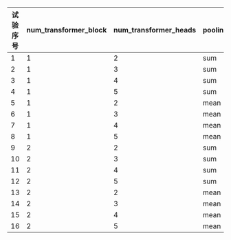 | 试验序号  | num_transformer_block | num_transformer_heads | pooling_method |eval_auc
| ------- |  ------- | ------- | ------- |------- |
| 1 | 1 | 2 | sum | 0.9152512
| 2 | 1 | 3 | sum | 0.9050882
| 3 | 1 | 4 | sum | 0.9102086
| 4 | 1 | 5 | sum | 0.90614986
| 5 | 1 | 2 | mean | 0.90959287
| 6 | 1 | 3 | mean | 0.9088223
| 7 | 1 | 4 | mean | 0.911523
| 8 | 1 | 5 | mean | 0.9125303
| 9 | 2 | 2 | sum | 0.9144797
| 10 | 2 | 3 | sum | 0.9099935
| 11 | 2 | 4 | sum | 0.84150213
| 12 | 2 | 5 | sum | 0.85298824
| 13 | 2 | 2 | mean | **0.91658664**
| 14 | 2 | 3 | mean | 0.9138274
| 15 | 2 | 4 | mean | 0.9110788
| 16 | 2 | 5 | mean | 0.91385484
